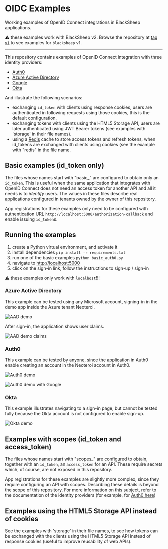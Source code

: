 # OIDC Examples
Working examples of OpenID Connect integrations in BlackSheep applications.

:warning: these examples work with BlackSheep v2. Browse the repository
at [tag `v1`](https://github.com/Neoteroi/BlackSheep-Examples/tree/v1) to see
examples for `blacksheep` v1.

---

This repository contains examples of OpenID Connect integration with three
identity providers:

- [Auth0](https://auth0.com)
- [Azure Active Directory](https://azure.microsoft.com/en-us/products/active-directory)
- [Google](https://developers.google.com/identity/sign-in/web/sign-in)
- [Okta](https://www.okta.com)

And illustrate the following scenarios:
- exchanging `id_token` with clients using response cookies, users are
  authenticated in following requests using those cookies, this is the default
  configuration.
- exchanging tokens with clients using the HTML5 Storage API, users are later
  authenticated using JWT Bearer tokens (see examples with 'storage' in
  their file names).
- using a [Redis](https://github.com/redis/redis-py) cache to store access
  tokens and refresh tokens, when id_tokens are exchanged with clients using
  cookies (see the example with "redis" in the file name.

## Basic examples (id_token only)

The files whose names start with "basic_" are configured to obtain only
an `id_token`. This is useful when the same application that integrates with
OpenID Connect does not need an access token for another API and all it needs
is to _identify_ users. The values in these files describe real applications
configured in tenants owned by the owner of this repository.

App registrations for these examples only need to be configured with authentication
URL `http://localhost:5000/authorization-callback` and enable issuing `id_token`s.

## Running the examples

1. create a Python virtual environment, and activate it
2. install dependencies `pip install -r requirements.txt`
3. run one of the basic examples `python basic_auth0.py`
4. navigate to [http://localhost:5000](http://localhost:5000)
5. click on the sign-in link, follow the instructions to sign-up / sign-in

:warning: these examples only work with `localhost`!!!

### Azure Active Directory

This example can be tested using any Microsoft account, signing-in in the
demo app inside the Azure tenant Neoteroi.

![AAD demo](./docs/aad-demo.png)

After sign-in, the application shows user claims.

![AAD demo claims](./docs/aad-demo-claims.png)

### Auth0

This example can be tested by anyone, since the application in Auth0 enable
creating an account in the Neoteroi account in Auth0.

![Auth0 demo](./docs/auth0-demo.png)

![Auth0 demo with Google](./docs/auth0-demo-with-google.png)

### Okta

This example illustrates navigating to a sign-in page, but cannot be tested
fully because the Okta account is not configured to enable sign-up.

![Okta demo](./docs/okta-demo.png)

## Examples with scopes (id_token and access_token)

The files whose names start with "scopes_" are configured to obtain, together
with an `id_token`, an `access_token` for an API. These require secrets which,
of course, are not exposed in this repository.

App registrations for these examples are slightly more complex, since they
require configuring an API with scopes. Describing these details is beyond the
scope of this repository. For more information on this subject, refer to the
documentation of the identity providers (for example, for [Auth0 here](https://auth0.com/docs/get-started/apis/api-settings))


## Examples using the HTML5 Storage API instead of cookies

See the examples with 'storage' in their file names, to see how tokens can be
exchanged with the clients using the HTML5 Storage API instead of response
cookies (useful to improve reusability of web APIs).
